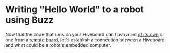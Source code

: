 # Writing "Hello World" to a robot using Buzz

Now that the code that runs on your Hiveboard can flash a led [of its own](led-flash-buzz.md) or one from a [remote board](led-flash-remote-hiveboard.md), let's establish a connection between a Hiveboard and what could be a robot's embedded computer.

<!-- 
TODO

Instructions pour brancher un HB dans un ordinateur via Ethernet. Config IP static etc.

Exemple basique d'implémentation de bridge qui enregistre une fonction qui print Hello world.

Code Buzz qui call la fonction qui va printer Hello world.

checklist for each section of the required hardware and/or software set-up

 -->